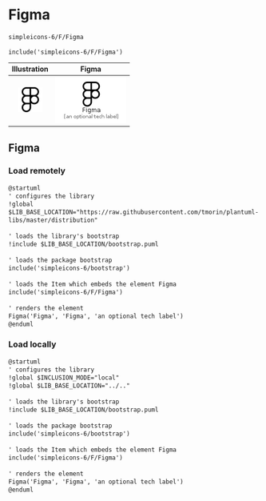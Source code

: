 # Figma


```text
simpleicons-6/F/Figma
```

```text
include('simpleicons-6/F/Figma')
```



| Illustration | Figma |
| :---: | :---: |
| ![illustration for Illustration](../../simpleicons-6/F/Figma.png) | ![illustration for Figma](../../simpleicons-6/F/Figma.Local.png) |




## Figma

### Load remotely
```plantuml
@startuml
' configures the library
!global $LIB_BASE_LOCATION="https://raw.githubusercontent.com/tmorin/plantuml-libs/master/distribution"

' loads the library's bootstrap
!include $LIB_BASE_LOCATION/bootstrap.puml

' loads the package bootstrap
include('simpleicons-6/bootstrap')

' loads the Item which embeds the element Figma
include('simpleicons-6/F/Figma')

' renders the element
Figma('Figma', 'Figma', 'an optional tech label')
@enduml
```

### Load locally
```plantuml
@startuml
' configures the library
!global $INCLUSION_MODE="local"
!global $LIB_BASE_LOCATION="../.."

' loads the library's bootstrap
!include $LIB_BASE_LOCATION/bootstrap.puml

' loads the package bootstrap
include('simpleicons-6/bootstrap')

' loads the Item which embeds the element Figma
include('simpleicons-6/F/Figma')

' renders the element
Figma('Figma', 'Figma', 'an optional tech label')
@enduml
```

